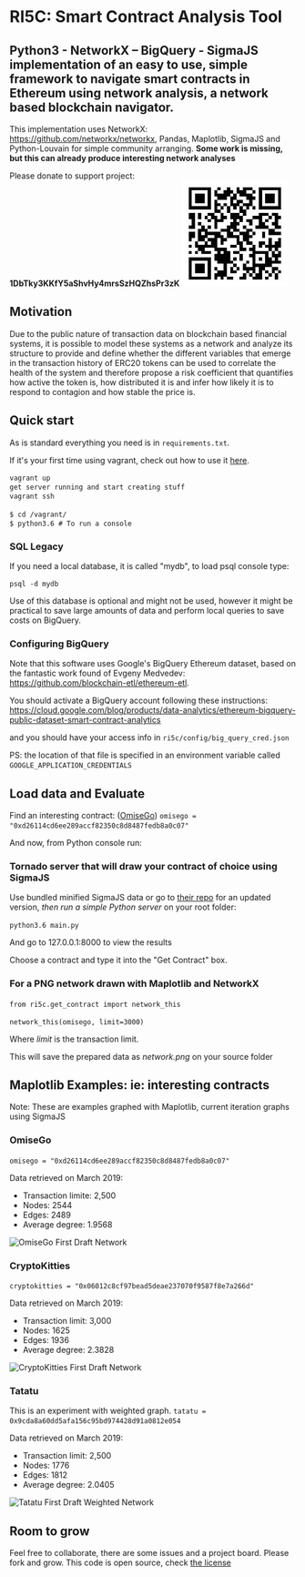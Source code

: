
# RI5C: Smart Contract Analysis Tool
## Python3 - NetworkX – BigQuery - SigmaJS implementation of an easy to use, simple framework to navigate smart contracts in Ethereum using network analysis, a network based blockchain navigator.

This implementation uses NetworkX: https://github.com/networkx/networkx, Pandas, Maplotlib, SigmaJS and Python-Louvain for simple community arranging. **Some work is missing, but this can already produce interesting network analyses** 

Please donate to support project: **1DbTky3KKfY5aShvHy4mrsSzHQZhsPr3zK**
![Donate](assets/donate.jpg)

## Motivation
Due to the public nature of transaction data on blockchain based financial systems, it is possible to model these systems as a network and analyze its structure to provide and define whether the different variables that emerge in the transaction history of ERC20 tokens can be used to correlate the health of the system and therefore propose a risk coefficient that quantifies how active the token is, how distributed it is and infer how likely it is to respond to contagion and how stable the price is.

## Quick start
As is standard everything you need is in ```requirements.txt```. 

If it's your first time using vagrant, check out how to use it [here](https://www.vagrantup.com/docs/installation/).
```
vagrant up
get server running and start creating stuff
vagrant ssh

$ cd /vagrant/
$ python3.6 # To run a console
```
### SQL Legacy

If you need a local database, it is called "mydb", to load psql console type:
```
psql -d mydb
```

Use of this database is optional and might not be used, however it might be practical to save large amounts of data and perform local queries to save costs on BigQuery.

### Configuring BigQuery
Note that this software uses Google's BigQuery Ethereum dataset, based on the fantastic work found of Evgeny Medvedev: https://github.com/blockchain-etl/ethereum-etl.

You should activate a BigQuery account following these instructions: https://cloud.google.com/blog/products/data-analytics/ethereum-bigquery-public-dataset-smart-contract-analytics

and you should have your access info in ```ri5c/config/big_query_cred.json```

PS: the location of that file is specified in an environment variable called ```GOOGLE_APPLICATION_CREDENTIALS```


## Load data and Evaluate
Find an interesting contract: ([OmiseGo](https://omisego.network)) ```omisego = "0xd26114cd6ee289accf82350c8d8487fedb8a0c07"```

And now, from Python console run:

### Tornado server that will draw your contract of choice using SigmaJS

Use bundled minified SigmaJS data or go to [their repo](https://github.com/jacomyal/sigma.js) for an updated version, *then run a simple Python server* on your root folder:

```python3.6 main.py```

And go to 127.0.0.1:8000 to view the results

Choose a contract and type it into the "Get Contract" box.

### For a PNG network drawn with Maplotlib and NetworkX

```from ri5c.get_contract import network_this```

```network_this(omisego, limit=3000)```

Where *limit* is the transaction limit.

This will save the prepared data as *network.png* on your source folder

## Maplotlib Examples: ie: interesting contracts

Note: These are examples graphed with Maplotlib, current iteration graphs using SigmaJS

### OmiseGo

```omisego = "0xd26114cd6ee289accf82350c8d8487fedb8a0c07"```

Data retrieved on March 2019:
- Transaction limite: 2,500
- Nodes: 2544
- Edges: 2489
- Average degree: 1.9568

![OmiseGo First Draft Network](examples/network_omisego_2500.png)

### CryptoKitties

```cryptokitties = "0x06012c8cf97bead5deae237070f9587f8e7a266d"```

Data retrieved on March 2019:
- Transaction limit:  3,000
- Nodes:  1625
- Edges:  1936
- Average degree:  2.3828

![CryptoKitties First Draft Network](examples/network_ct_3000.png)

### Tatatu

This is an experiment with weighted graph.
```tatatu = 0x9cda8a60dd5afa156c95bd974428d91a0812e054```

Data retrieved on March 2019:
- Transaction limit: 2,500
- Nodes: 1776
- Edges: 1812
- Average degree: 2.0405

![Tatatu First Draft Weighted Network](examples/network_weighted_tatatu_2500.png)

## Room to grow
Feel free to collaborate, there are some issues and a project board. Please fork and grow. This code is open source, check [the license](/LICENSE)

